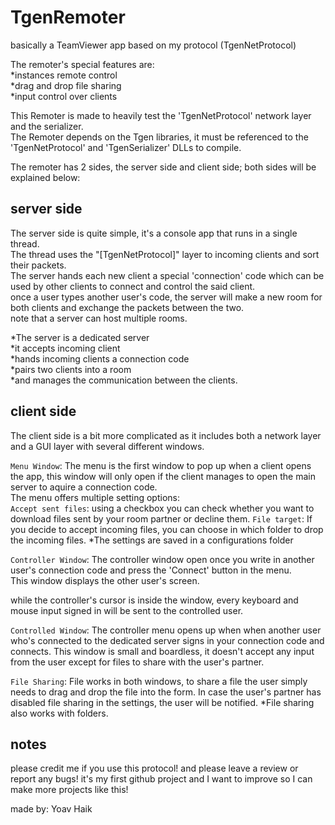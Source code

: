 # TgenRemoter
basically a TeamViewer app based on my protocol (TgenNetProtocol)  

The remoter's special features are:  
*instances remote control  
*drag and drop file sharing  
*input control over clients  

This Remoter is made to heavily test the 'TgenNetProtocol' network layer and the serializer.  
The Remoter depends on the Tgen libraries, it must be referenced to the 'TgenNetProtocol' and 'TgenSerializer' DLLs to compile.  

The remoter has 2 sides, the server side and client side; both sides will be explained below:  

server side
--------------------------------------------------------------------------------------------------------------------------------
The server side is quite simple, it's a console app that runs in a single thread.  
The thread uses the "[TgenNetProtocol]" layer to incoming clients and sort their packets.  
The server hands each new client a special 'connection' code which can be used by other clients to connect and control the said client.  
once a user types another user's code, the server will make a new room for both clients and exchange the packets between the two.  
note that a server can host multiple rooms.  

*The server is a dedicated server  
*it accepts incoming client  
*hands incoming clients a connection code  
*pairs two clients into a room  
*and manages the communication between the clients.  

client side
--------------------------------------------------------------------------------------------------------------------------------

The client side is a bit more complicated as it includes both a network layer and a GUI layer with several different windows.  

`Menu Window`:
The menu is the first window to pop up when a client opens the app, this window will only open if the client manages to open the main server to aquire a connection code.  
The menu offers multiple setting options:  
	`Accept sent files`: using a checkbox you can check whether you want to download files sent by your room partner or decline them.
	`File target`: If you decide to accept incoming files, you can choose in which folder to drop the incoming files.
	*The settings are saved in a configurations folder

`Controller Window`:
The controller window open once you write in another user's connection code and press the 'Connect' button in the menu.  
This window displays the other user's screen.  

while the controller's cursor is inside the window, every keyboard and mouse input signed in will be sent to the controlled user.

`Controlled Window`:
The controller menu opens up when when another user who's connected to the dedicated server signs in your connection code and connects.
This window is small and boardless, it doesn't accept any input from the user except for files to share with the user's partner.

`File Sharing`:
File works in both windows, to share a file the user simply needs to drag and drop the file into the form.
In case the user's partner has disabled file sharing in the settings, the user will be notified.
*File sharing also works with folders.

notes
--------------------------------------------------------------------------------------------------------------------------------
please credit me if you use this protocol!
and please leave a review or report any bugs! it's my first github project and I want to improve so I can make more projects like this!

made by: Yoav Haik